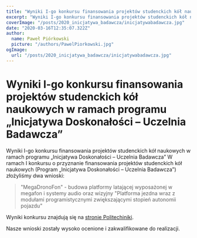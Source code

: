 ```yaml
---
title: "Wyniki I-go konkursu finansowania projektów studenckich kół naukowych"
excerpt: "Wyniki I-go konkursu finansowania projektów studenckich kół naukowych w ramach programu „Inicjatywa Doskonałości – Uczelnia Badawcza” "
coverImage: "/posts/2020_inicjatywa_badawcza/inicjatywabadawcza.jpg"
date: "2020-03-16T12:35:07.322Z"
author:
  name: Paweł Piórkowski
  picture: "/authors/PawelPiorkowski.jpg"
ogImage:
  url: "/posts/2020_inicjatywa_badawcza/inicjatywabadawcza.jpg"
---
```


# Wyniki I-go konkursu finansowania projektów studenckich kół naukowych w ramach programu „Inicjatywa Doskonałości – Uczelnia Badawcza”

Wyniki I-go konkursu finansowania projektów studenckich kół naukowych w ramach programu „Inicjatywa Doskonałości – Uczelnia Badawcza” W ramach I konkursu o przyznanie finansowania projektów studenckich kół naukowych (Program „Inicjatywa Doskonałości – Uczelnia Badawcza”) złożyliśmy dwa wnioski:

> "MegaDronoFon" - budowa platformy latającej wyposażonej w megafon i systemy audio oraz wizyjny
> "Platforma jezdna wraz z modułami programistycznymi zwiększającymi stopień autonomii pojazdu"

Wyniki konkursu znajdują się na [stronie Politechiniki](https://www.polsl.pl/Documents/2020/WynikiKonkursu.pdf).

Nasze wnioski zostały wysoko ocenione i zakwalifikowane do realizacji.
